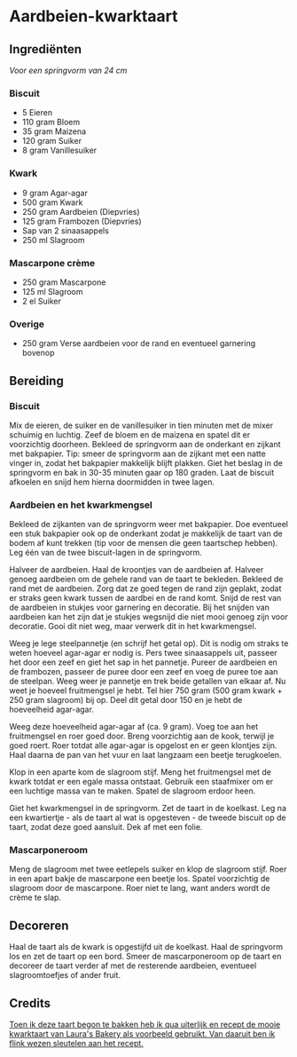 # Aardbeien-kwarktaart
## Ingrediënten
_Voor een springvorm van 24 cm_

### Biscuit
- 5 Eieren
- 110 gram Bloem
- 35 gram Maizena
- 120 gram Suiker
- 8 gram Vanillesuiker

### Kwark
- 9 gram Agar-agar
- 500 gram Kwark
- 250 gram Aardbeien (Diepvries)
- 125 gram Frambozen (Diepvries)
- Sap van 2 sinaasappels
- 250 ml Slagroom

### Mascarpone crème
- 250 gram Mascarpone
- 125 ml Slagroom
- 2 el Suiker

### Overige
- 250 gram Verse aardbeien voor de rand en eventueel garnering bovenop

## Bereiding
### Biscuit
Mix de eieren, de suiker en de vanillesuiker in tien minuten met de mixer schuimig en luchtig. Zeef de bloem en de maizena en spatel dit er voorzichtig doorheen. Bekleed de springvorm aan de onderkant en zijkant met bakpapier. Tip: smeer de springvorm aan de zijkant met een natte vinger in, zodat het bakpapier makkelijk blijft plakken. Giet het beslag in de springvorm en bak in 30-35 minuten gaar op 180 graden. Laat de biscuit afkoelen en snijd hem hierna doormidden in twee lagen.

### Aardbeien en het kwarkmengsel
Bekleed de zijkanten van de springvorm weer met bakpapier. Doe eventueel een stuk bakpapier ook op de onderkant zodat je makkelijk de taart van de bodem af kunt trekken (tip voor de mensen die geen taartschep hebben). Leg één van de twee biscuit-lagen in de springvorm.

Halveer de aardbeien. Haal de kroontjes van de aardbeien af. Halveer genoeg aardbeien om de gehele rand van de taart te bekleden. Bekleed de rand met de aardbeien. Zorg dat ze goed tegen de rand zijn geplakt, zodat er straks geen kwark tussen de aardbei en de rand komt. Snijd de rest van de aardbeien in stukjes voor garnering en decoratie. Bij het snijden van aardbeien kan het zijn dat je stukjes wegsnijd die niet mooi genoeg zijn voor decoratie. Gooi dit niet weg, maar verwerk dit in het kwarkmengsel.

Weeg je lege steelpannetje (en schrijf het getal op). Dit is nodig om straks te weten hoeveel agar-agar er nodig is. Pers twee sinaasappels uit, passeer het door een zeef en giet het sap in het pannetje. Pureer de aardbeien en de frambozen, passeer de puree door een zeef en voeg de puree toe aan de steelpan. Weeg weer je pannetje en trek beide getallen van elkaar af. Nu weet je hoeveel fruitmengsel je hebt. Tel hier 750 gram (500 gram kwark + 250 gram slagroom) bij op. Deel dit getal door 150 en je hebt de hoeveelheid agar-agar.

Weeg deze hoeveelheid agar-agar af (ca. 9 gram). Voeg toe aan het fruitmengsel en roer goed door. Breng voorzichtig aan de kook, terwijl je goed roert. Roer totdat alle agar-agar is opgelost en er geen klontjes zijn. Haal daarna de pan van het vuur en laat langzaam een beetje terugkoelen.

Klop in een aparte kom de slagroom stijf. Meng het fruitmengsel met de kwark totdat er een egale massa ontstaat. Gebruik een staafmixer om er een luchtige massa van te maken. Spatel de slagroom erdoor heen.

Giet het kwarkmengsel in de springvorm. Zet de taart in de koelkast. Leg na een kwartiertje - als de taart al wat is opgesteven - de tweede biscuit op de taart, zodat deze goed aansluit. Dek af met een folie.

### Mascarponeroom
Meng de slagroom met twee eetlepels suiker en klop de slagroom stijf. Roer in een apart bakje de mascarpone een beetje los. Spatel voorzichtig de slagroom door de mascarpone. Roer niet te lang, want anders wordt de crème te slap.

## Decoreren
Haal de taart als de kwark is opgestijfd uit de koelkast. Haal de springvorm los en zet de taart op een bord. Smeer de mascarponeroom op de taart en decoreer de taart verder af met de resterende aardbeien, eventueel slagroomtoefjes of ander fruit.

## Credits
[Toen ik deze taart begon te bakken heb ik qua uiterlijk en recept de mooie kwarktaart van Laura's Bakery als voorbeeld gebruikt. Van daaruit ben ik flink wezen sleutelen aan het recept.](http://www.laurasbakery.nl/aardbeien-kwarktaart-met-mascarpone-creme/)
